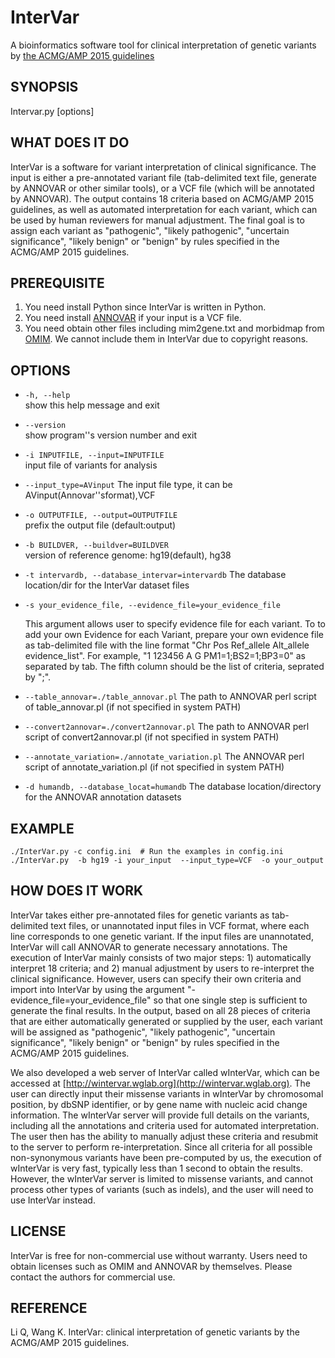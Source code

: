 # InterVar
A bioinformatics software tool for clinical interpretation of genetic variants by [the ACMG/AMP 2015 guidelines](http://www.ncbi.nlm.nih.gov/pubmed/25741868)

## SYNOPSIS

Intervar.py [options]

## WHAT DOES IT DO

InterVar is a software for variant interpretation of clinical significance. The input is either a pre-annotated variant file (tab-delimited text file, generate by ANNOVAR or other similar tools), or a VCF file (which will be annotated by ANNOVAR). The output contains 18 criteria based on ACMG/AMP 2015 guidelines, as well as automated interpretation for each variant, which can be used by human reviewers for manual adjustment. The final goal is to assign each variant as "pathogenic", "likely pathogenic", "uncertain significance", "likely benign" or "benign" by rules specified in the ACMG/AMP 2015 guidelines.

## PREREQUISITE

1. You need install Python since InterVar is written in Python.
2. You need install [ANNOVAR](http://annovar.openbioinformatics.org/en/latest/) if your input is a VCF file.
3. You need obtain other files including mim2gene.txt and morbidmap from [OMIM](http://www.omim.org/downloads). We cannot include them in InterVar due to copyright reasons.

## OPTIONS

- `-h, --help`    
show this help message and exit  

- `--version`             
show program''s version number and exit

- `-i INPUTFILE, --input=INPUTFILE`           
input file of  variants for analysis

- `--input_type=AVinput` 
The input file type, it can be  AVinput(Annovar''sformat),VCF

- `-o OUTPUTFILE, --output=OUTPUTFILE`     
prefix the output file (default:output)

- `-b BUILDVER, --buildver=BUILDVER`    
version of reference genome: hg19(default), hg38

- `-t intervardb, --database_intervar=intervardb`
The database location/dir for the InterVar dataset files

- `-s your_evidence_file, --evidence_file=your_evidence_file`

  This argument allows user to specify evidence file for each variant. To to add your own Evidence for each Variant, prepare your own evidence  file as tab-delimited file with the line format "Chr Pos Ref_allele Alt_allele  evidence_list". For example, "1 123456 A G PM1=1;BS2=1;BP3=0" as separated by tab. The fifth column should be the list of criteria, seprated by ";".
  
- `--table_annovar=./table_annovar.pl`
The path to ANNOVAR perl script of table_annovar.pl (if not specified in system PATH)

- `--convert2annovar=./convert2annovar.pl`
The path to ANNOVAR perl script of convert2annovar.pl (if not specified in system PATH)

- `--annotate_variation=./annotate_variation.pl`
The ANNOVAR perl script of annotate_variation.pl (if not specified in system PATH)

-  `-d humandb, --database_locat=humandb` 
The database location/directory for the ANNOVAR annotation datasets


## EXAMPLE

    ./InterVar.py -c config.ini  # Run the examples in config.ini
    ./InterVar.py  -b hg19 -i your_input  --input_type=VCF  -o your_output


## HOW DOES IT WORK

InterVar takes either pre-annotated files for genetic variants as tab-delimited text files, or unannotated input files in VCF format, where each line corresponds to one genetic variant. If the input files are unannotated, InterVar will call ANNOVAR to generate necessary annotations. The execution of InterVar mainly consists of two major steps: 1) automatically interpret 18 criteria; and 2) manual adjustment by users to re-interpret the clinical significance. However, users can specify their own criteria and import into InterVar by using the argument "-evidence_file=your_evidence_file" so that one single step is sufficient to generate the final results. In the output, based on all 28 pieces of criteria that are either automatically generated or supplied by the user, each variant will be assigned as "pathogenic", "likely pathogenic", "uncertain significance", "likely benign" or "benign" by rules specified in the ACMG/AMP 2015 guidelines.

We also developed a web server of InterVar called wInterVar, which can be accessed at [http://wintervar.wglab.org](http://wintervar.wglab.org). The user can directly input their missense variants in wInterVar by chromosomal position, by dbSNP identifier, or by gene name with nucleic acid change information. The wInterVar server will provide full details on the variants, including all the annotations and criteria used for automated interpretation. The user then has the ability to manually adjust these criteria and resubmit to the server to perform re-interpretation. Since all criteria for all possible non-synonymous variants have been pre-computed by us, the execution of wInterVar is very fast, typically less than 1 second to obtain the results. However, the wInterVar server is limited to missense variants, and cannot process other types of variants (such as indels), and the user will need to use InterVar instead.

## LICENSE

InterVar is free for non-commercial use without warranty. Users need to obtain licenses such as OMIM and ANNOVAR by themselves. Please contact the authors for commercial use.

## REFERENCE

Li Q, Wang K. InterVar: clinical interpretation of genetic variants by the ACMG/AMP 2015 guidelines.
